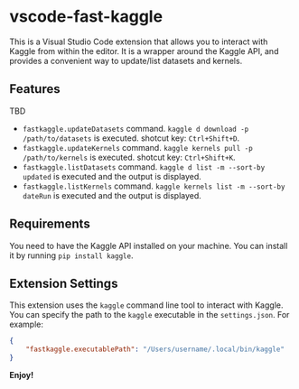 # vscode-fast-kaggle

This is a Visual Studio Code extension that allows you to interact with Kaggle from within the editor. It is a wrapper around the Kaggle API, and provides a convenient way to update/list datasets and kernels.

## Features

TBD

* `fastkaggle.updateDatasets` command. `kaggle d download -p /path/to/datasets` is executed. shotcut key: `Ctrl+Shift+D`.
* `fastkaggle.updateKernels` command. `kaggle kernels pull -p /path/to/kernels` is executed. shotcut key: `Ctrl+Shift+K`.
* `fastkaggle.listDatasets` command. `kaggle d list -m --sort-by updated` is executed and the output is displayed.
* `fastkaggle.listKernels` command. `kaggle kernels list -m --sort-by dateRun` is executed and the output is displayed.

## Requirements

You need to have the Kaggle API installed on your machine. You can install it by running `pip install kaggle`.

## Extension Settings

This extension uses the `kaggle` command line tool to interact with Kaggle. You can specify the path to the `kaggle` executable in the `settings.json`. For example:

```json
{
    "fastkaggle.executablePath": "/Users/username/.local/bin/kaggle"
}
```

**Enjoy!**
